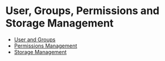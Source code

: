 # User, Groups, Permissions and Storage Management
- [User and Groups](1-usergrmgmt)
- [Permissions Management](2-permmgmt)
- [Storage Management](3-storagemgmgt)

